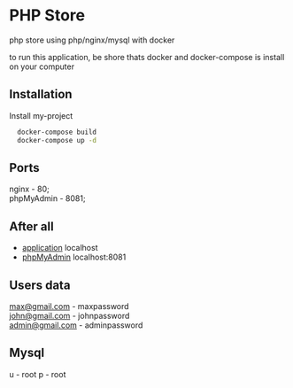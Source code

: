
# PHP Store

php store using php/nginx/mysql with docker

to run this application, be shore thats docker and docker-compose is install on your computer





## Installation

Install my-project

```bash
  docker-compose build
  docker-compose up -d
```
    
## Ports

nginx - 80;  
phpMyAdmin - 8081;


## After all

 - [application](http://localhost) localhost
 - [phpMyAdmin](http://localhost:8081/) localhost:8081


## Users data
max@gmail.com  - maxpassword  
john@gmail.com - johnpassword  
admin@gmail.com - adminpassword

## Mysql
u - root
p - root